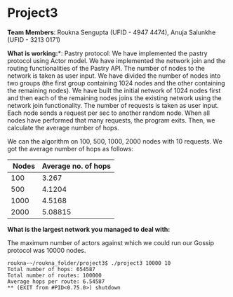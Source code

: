 # Project3

**Team Members**:
Roukna Sengupta (UFID - 4947 4474), Anuja Salunkhe (UFID - 3213 0171)

**What is working:***: Pastry protocol:
We have implemented the pastry protocol using Actor model. We have implemented the network join and the routing functionalities of the Pastry API. The number of nodes to the network is taken as user input. We have divided the number of nodes into two groups (the first group containing 1024 nodes and the other containing the remaining nodes). We have built the initial network of 1024 nodes first and then each of the remaining nodes joins the existing network using the network join functionality. The number of requests is taken as user input. Each node sends a request per sec to another random node. When all nodes have performed that many requests, the program exits. Then, we calculate the average number of hops.

We can the algorithm on 100, 500, 1000, 2000 nodes with 10 requests. We got the average number of hops as follows:

| ﻿  Nodes     |   Average no. of hops     | 
|--------------|---------------------------|
| 100          | 3.267                     | 
| 500          | 4.1204                    | 
| 1000         | 4.5168                    | 
| 2000         | 5.08815                   |



**What is the largest network you managed to deal with:**

The maximum number of actors against which we could run our Gossip protocol was 10000 nodes.

```
roukna-~/roukna_folder/project3$ ./project3 10000 10
Total number of hops: 654587
Total number of routes: 100000
Average hops per route: 6.54587
** (EXIT from #PID<0.75.0>) shutdown
```

